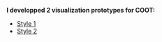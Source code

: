 **I developped 2 visualization prototypes for COOT:**

* [Style 1](http://www.rajaoberison.com/coot/style-1/index.html)
* [Style 2](http://www.rajaoberison.com/coot/style-2/index.html)
